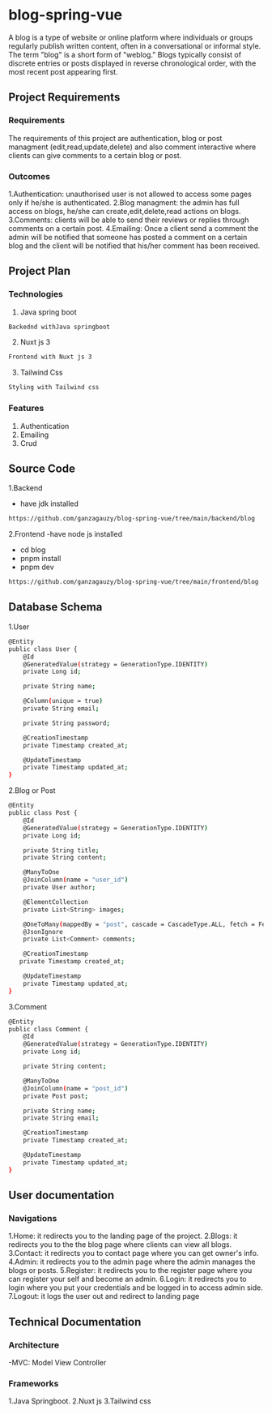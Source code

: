 # blog-spring-vue

A blog is a type of website or online platform where individuals or groups regularly publish written content, often in a conversational or informal style. The term "blog" is a short form of "weblog." Blogs typically consist of discrete entries or posts displayed in reverse chronological order, with the most recent post appearing first.

## Project Requirements

### Requirements
The requirements of this project are authentication, blog or post managment (edit,read,update,delete) and also comment interactive where clients can give comments to a certain blog or post.

### Outcomes
1.Authentication: unauthorised user is not allowed to access some pages only if he/she is authenticated.
2.Blog managment: the admin has full access on blogs, he/she can create,edit,delete,read actions on blogs.
3.Comments: clients will be able to send their reviews or replies through comments on a certain post.
4.Emailing: Once a client send a comment the admin will be notified that someone has posted a comment on a certain blog and the client will be notified that his/her comment has been received.

## Project Plan

### Technologies

1. Java spring boot

```bash
Backednd withJava springboot
```

2. Nuxt js 3

```bash
Frontend with Nuxt js 3
```
3. Tailwind Css

```bash
Styling with Tailwind css
```

### Features

1. Authentication
2. Emailing
3. Crud

## Source Code

1.Backend
- have jdk installed
```bash
https://github.com/ganzagauzy/blog-spring-vue/tree/main/backend/blog
```
2.Frontend
-have node js installed
- cd blog
- pnpm install
- pnpm dev
  
```bash
https://github.com/ganzagauzy/blog-spring-vue/tree/main/frontend/blog
```

## Database Schema
1.User
```bash
@Entity
public class User {
    @Id
    @GeneratedValue(strategy = GenerationType.IDENTITY)
    private Long id;

    private String name;

    @Column(unique = true)
    private String email;

    private String password;

    @CreationTimestamp
    private Timestamp created_at;

    @UpdateTimestamp
    private Timestamp updated_at;
}
```
2.Blog or Post

```bash
@Entity
public class Post {
    @Id
    @GeneratedValue(strategy = GenerationType.IDENTITY)
    private Long id;

    private String title;
    private String content;

    @ManyToOne
    @JoinColumn(name = "user_id")
    private User author;

    @ElementCollection
    private List<String> images;

    @OneToMany(mappedBy = "post", cascade = CascadeType.ALL, fetch = FetchType.EAGER)
    @JsonIgnore
    private List<Comment> comments;

    @CreationTimestamp
   private Timestamp created_at;

    @UpdateTimestamp
    private Timestamp updated_at;
}
```
3.Comment

```bash
@Entity
public class Comment {
    @Id
    @GeneratedValue(strategy = GenerationType.IDENTITY)
    private Long id;

    private String content;

    @ManyToOne
    @JoinColumn(name = "post_id")
    private Post post;

    private String name;
    private String email;

    @CreationTimestamp
    private Timestamp created_at;

    @UpdateTimestamp
    private Timestamp updated_at;
}
```

## User documentation

### Navigations
1.Home: it redirects you to the landing page of the project.
2.Blogs: it redirects you to the the blog page where clients can view all blogs.
3.Contact: it redirects you to contact page where you can get owner's info.
4.Admin: it redirects you to the admin page where the admin manages the blogs or posts.
5.Register: it redirects you to the register page where you can register your self and become an admin.
6.Login: it redirects you to login where you put your credentials and be logged in to access admin side.
7.Logout: it logs the user out and redirect to landing page

## Technical Documentation

### Architecture
-MVC: Model View Controller

### Frameworks

1.Java Springboot.
2.Nuxt js
3.Tailwind css









